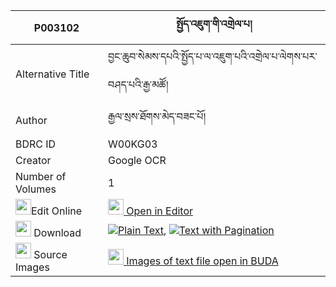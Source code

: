 |P003102|སྤྱོད་འཇུག་གི་འགྲེལ་པ། 
| --- | --- 
|Alternative Title |བྱང་ཆུབ་སེམས་དཔའི་སྤྱོད་པ་ལ་འཇུག་པའི་འགྲེལ་པ་ལེགས་པར་བཤད་པའི་རྒྱ་མཚོ།
|Author| རྒྱལ་སྲས་ཐོགས་མེད་བཟང་པོ།
|BDRC ID | W00KG03
|Creator | Google OCR
|Number of Volumes| 1
|<img width="25" src="https://img.icons8.com/color/25/000000/edit-property.png">Edit Online| [<img width="25" src="https://avatars.githubusercontent.com/u/45091458?s=200&v=4"> Open in Editor](http://editor.openpecha.org/P003102)
|<img width="25" src="https://img.icons8.com/fluent/48/000000/download-2.png"/>  Download | [![](https://img.icons8.com/color/20/000000/txt.png)Plain Text](https://github.com/Openpecha/P003102/releases/download/v1/chonjuk_gi_drelpa_plain_P003102.zip), [![](https://img.icons8.com/color/20/000000/txt.png)Text with Pagination](https://github.com/Openpecha/P003102/releases/download/v1/chonjuk_gi_drelpa_pages_P003102.zip)
|<img width="25" src="https://img.icons8.com/plasticine/100/000000/pictures-folder.png"/>  Source Images | [<img width="25" src="https://library.bdrc.io/icons/BUDA-small.svg"> Images of text file open in BUDA](https://library.bdrc.io/show/bdr:W00KG03)
